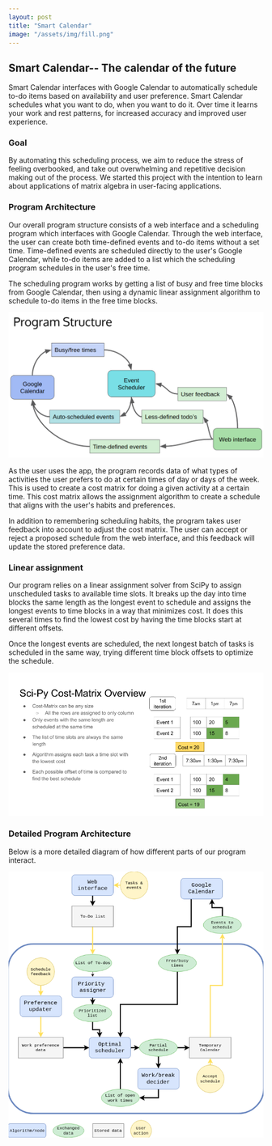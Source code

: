 ```yaml
---
layout: post
title: "Smart Calendar"
image: "/assets/img/fill.png"
---
```

## Smart Calendar-- The calendar of the future
Smart Calendar interfaces with Google Calendar to automatically schedule to-do items based on availability and user preference. Smart Calendar schedules what you want to do, when you want to do it. Over time it learns your work and rest patterns, for increased accuracy and improved user experience.

### Goal
By automating this scheduling process, we aim to reduce the stress of feeling overbooked, and take out overwhelming and repetitive decision making out of the process. We started this project with the intention to learn about applications of matrix algebra in user-facing applications.


### Program Architecture
Our overall program structure consists of a web interface and a scheduling program which interfaces with Google Calendar. Through the web interface, the user can create both time-defined events and to-do items without a set time. Time-defined events are scheduled directly to the user's Google Calendar, while to-do items are added to a list which the scheduling program schedules in the user's free time.

The scheduling program works by getting a list of busy and free time blocks from Google Calendar, then using a dynamic linear assignment algorithm to schedule to-do items in the free time blocks.

![](/assets/img/structure.png)

As the user uses the app, the program records data of what types of activities the user prefers to do at certain times of day or days of the week. This is used to create a cost matrix for doing a given activity at a certain time. This cost matrix allows the assignment algorithm to create a schedule that aligns with the user's habits and preferences.

In addition to remembering scheduling habits, the program takes user feedback into account to adjust the cost matrix. The user can accept or reject a proposed schedule from the web interface, and this feedback will update the stored preference data.

### Linear assignment
Our program relies on a linear assignment solver from SciPy to assign unscheduled tasks to available time slots. It breaks up the day into time blocks the same length as the longest event to schedule and assigns the longest events to time blocks in a way that minimizes cost. It does this several times to find the lowest cost by having the time blocks start at different offsets.

Once the longest events are scheduled, the next longest batch of tasks is scheduled in the same way, trying different time block offsets to optimize the schedule.

![](/assets/img/AR_2.png)

### Detailed Program Architecture
Below is a more detailed diagram of how different parts of our program interact.

![](/assets/img/Screenshot%20from%202018-04-24%2014-00-34.png)

